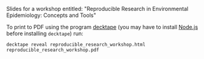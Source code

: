 Slides for a workshop entitled: 
"Reproducible Research in Environmental Epidemiology: Concepts and Tools"

To print to PDF using the program [decktape](https://github.com/astefanutti/decktape) (you may have to install [Node.js](https://nodejs.org/en/download/) before installing `decktape`) run:
```
decktape reveal reproducible_research_workshop.html reproducible_research_workshop.pdf
```
